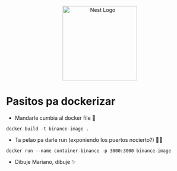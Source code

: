 <p align="center">
  <a href="http://nestjs.com/" target="blank"><img src="https://nestjs.com/img/logo-small.svg" width="200" alt="Nest Logo" /></a>
</p>

# Pasitos pa dockerizar

- Mandarle cumbia al docker file 🐳

```
docker build -t binance-image .
```

- Ta pelao pa darle run (exponiendo los puertos nocierto?) 🏃‍♂️

```
docker run --name container-binance -p 3000:3000 binance-image
```

- Dibuje Mariano, dibuje ✨
